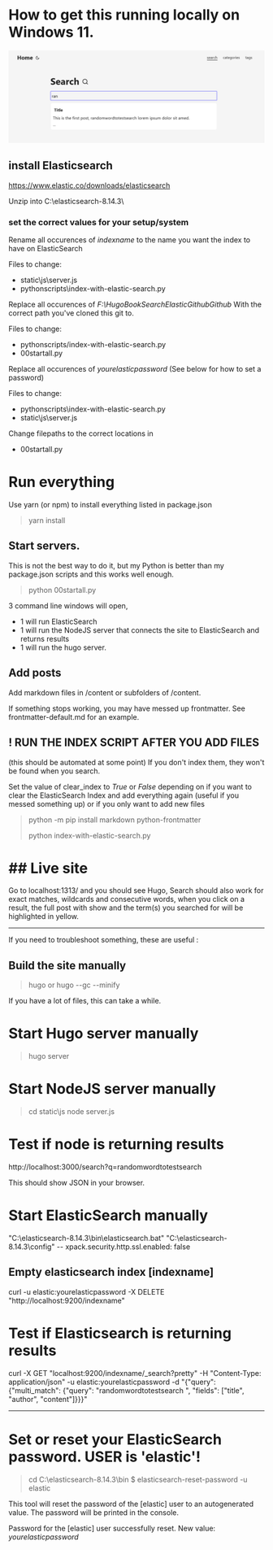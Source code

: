 # How to get this running locally on Windows 11.

![](screenshot.png)



## install Elasticsearch

https://www.elastic.co/downloads/elasticsearch

Unzip into C:\elasticsearch-8.14.3\


### set the correct values for your setup/system

Rename all occurences of *indexname* to the name you want the index to have on ElasticSearch

Files to change: 

- static\js\server.js
- pythonscripts\index-with-elastic-search.py

Replace all occurences of *F:\HugoBookSearchElasticGithubGithub*
With the correct path  you've cloned this git to.

Files to change:

- pythonscripts/index-with-elastic-search.py
- 00startall.py

Replace all occurences of *yourelasticpassword*
(See below for how to set a password)

Files to change:

- pythonscripts\index-with-elastic-search.py
- static\js\server.js

Change filepaths to the correct locations in 

- 00startall.py

# Run everything 

Use yarn (or npm) to install everything listed in package.json

> yarn install

## Start servers.

This is not the best way to do it, but my Python is better than my package.json scripts and this works well enough. 

> python 00startall.py

3 command line windows will open, 

- 1 will run ElasticSearch
- 1 will run the NodeJS server that connects the site to ElasticSearch and returns results
- 1 will run the hugo server.


## Add posts
Add markdown files in /content or subfolders of /content.  

If something stops working, you may have messed up frontmatter. See frontmatter-default.md for an example.

## ! RUN THE INDEX SCRIPT AFTER YOU ADD FILES 
(this should be automated at some point)
If you don't index them, they won't be found when you search.

Set the value of clear_index to *True* or *False* depending on if you want to clear the ElasticSearch Index and add everything again (useful if you messed something up) or if you only want to add new files

> python -m pip install markdown python-frontmatter
> 
> python index-with-elastic-search.py


# ## Live site
Go to localhost:1313/ and you should see Hugo, Search should also work for exact matches, wildcards and consecutive words, when you click on a result, the full post with show and the term(s) you searched for will be highlighted in yellow.


---- 

If you need to troubleshoot something, these are useful :

## Build the site manually
> hugo
or 
> hugo --gc --minify

If you have a lot of files, this can take a while.

# Start Hugo server manually
> hugo server

# Start NodeJS server manually
> cd static\js
> node server.js 

# Test if node is returning results

http://localhost:3000/search?q=randomwordtotestsearch

This should show JSON in your browser.

# Start ElasticSearch manually 
"C:\elasticsearch-8.14.3\bin\elasticsearch.bat"
"C:\elasticsearch-8.14.3\config" --  xpack.security.http.ssl.enabled: false

## Empty elasticsearch index [indexname]
curl -u elastic:yourelasticpassword -X DELETE "http://localhost:9200/indexname"

# Test if Elasticsearch is returning results

curl -X GET "localhost:9200/indexname/_search?pretty" -H "Content-Type: application/json" -u elastic:yourelasticpassword -d "{\"query\": {\"multi_match\": {\"query\": \"randomwordtotestsearch \", \"fields\": [\"title\", \"author\", \"content\"]}}}"

--- 

# Set or reset your ElasticSearch password. USER is 'elastic'!
> cd C:\elasticsearch-8.14.3\bin
> $ elasticsearch-reset-password -u elastic

This tool will reset the password of the [elastic] user to an autogenerated value.
The password will be printed in the console.

Password for the [elastic] user successfully reset.
New value: *yourelasticpassword*